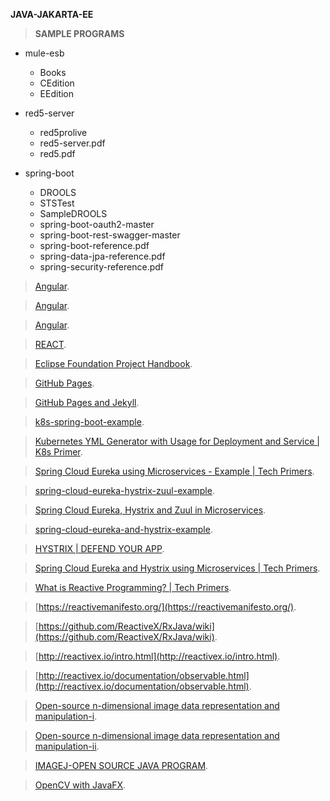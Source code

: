 **JAVA-JAKARTA-EE**

> **SAMPLE PROGRAMS** 

- mule-esb
  - Books
  - CEdition
  - EEdition
  
- red5-server
  - red5prolive
  - red5-server.pdf
  - red5.pdf
  
- spring-boot
  - DROOLS
  - STSTest
  - SampleDROOLS
  - spring-boot-oauth2-master
  - spring-boot-rest-swagger-master
  - spring-boot-reference.pdf
  - spring-data-jpa-reference.pdf
  - spring-security-reference.pdf


> [Angular](https://github.com/ganatan).

> [Angular](https://github.com/cornflourblue).

> [Angular](https://github.com/RameshMF/Angular-8-Tutorial).

> [REACT](https://github.com/ReactTraining).

> [Eclipse Foundation Project Handbook](https://www.eclipse.org/projects/handbook/#resources-commit).

> [GitHub Pages](https://pages.github.com/).

> [GitHub Pages and Jekyll](https://www.youtube.com/watch?v=nN6QuNqmAwk&feature=emb_rel_end).

> [k8s-spring-boot-example](https://github.com/TechPrimers/k8s-spring-boot-example).

> [Kubernetes YML Generator with Usage for Deployment and Service | K8s Primer](https://www.youtube.com/watch?v=ZHY8Zd4R874).

> [Spring Cloud Eureka using Microservices - Example | Tech Primers](https://www.youtube.com/watch?v=SjU3AsSATvI).

> [spring-cloud-eureka-hystrix-zuul-example](https://github.com/TechPrimers/spring-cloud-eureka-hystrix-zuul-example).

> [Spring Cloud Eureka, Hystrix and Zuul in Microservices](https://www.youtube.com/watch?v=dZ8Z5DpcdrM).

> [spring-cloud-eureka-and-hystrix-example](https://github.com/TechPrimers/spring-cloud-eureka-and-hystrix-example.git).

> [HYSTRIX | DEFEND YOUR APP](https://github.com/Netflix/Hystrix/wiki).

> [Spring Cloud Eureka and Hystrix using Microservices | Tech Primers](https://www.youtube.com/watch?v=hQ1pu1O4dRA).

> [What is Reactive Programming? | Tech Primers](https://www.youtube.com/watch?v=0ueFTvSdxpw).

> [https://reactivemanifesto.org/](https://reactivemanifesto.org/).

> [https://github.com/ReactiveX/RxJava/wiki](https://github.com/ReactiveX/RxJava/wiki).

> [http://reactivex.io/intro.html](http://reactivex.io/intro.html).

> [http://reactivex.io/documentation/observable.html](http://reactivex.io/documentation/observable.html).

> [Open-source n-dimensional image data representation and manipulation-i](https://github.com/imglib).

> [Open-source n-dimensional image data representation and manipulation-ii](https://github.com/imglib/imglib2).

> [IMAGEJ-OPEN SOURCE JAVA PROGRAM](https://imagej.net/ImageJ).

> [OpenCV with JavaFX](https:github.com/opencv-java).
